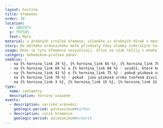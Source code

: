 ```yaml
---
layout: hornina
title: křemenec
order: 39
location:
  x: 1067871
  y: 797505
  text: Mýto
material: z drobných zrníček křemene; všimněte si drobných dírek v menším vzorku
story: Do mělkého ordovického moře přinášely řeky úlomky zvětralých hornin. Po daleké cestě, plné nárazů a obrušování se většina minerálů rozpadla a zůstala jen zrníčka křemene, která byla nejodolnější. V moři se hromadil téměř čistý křemenný písek. Do písečného dna se zahrabávali červi. Dodnes jsou v křemenci patrná jejich doupata - kámen vypadá, jako by byl provrtaný. Později byla souvrství prvohorních sedimentů zvrásněna a vystavena erozi. Protože křemence jsou o hodně odolnější než sedimenty v jejich okolí, často je najdeme na vrcholech kopců. Příkladem může být hora Plešivec v Brdech.
usage: Dnes se tyto křemence nevyužívají, dříve se však těžily v mnoha malých lomech. Jsou velice odolné, a proto z nich staří kameníci vyráběli dlažební kostky. Na mnoha místech Prahy ještě můžete najít dláždění z křemencových kostek, které jsou ještě pevnější než kostky žulové. V některých dlažebních kostkách můžete dokonce najít dírky po pradávných mořských červech.
category: bohemikum-pražská pánev
seeAlso: |
  - na {% hornina_link 29 %}, {% hornina_link 65 %}, {% hornina_link 76 %} a {% hornina_link 91 %} - uvidíš, jak jsem vypadají pískovce, které jsou o hodně mladší než já
  - na {% hornina_link 69 %} a {% hornina_link 84 %} - uvidíš, které kdysi vypadaly podobně jako já a pak je metamorfóza změnila k nepoznání
  - na {% hornina_link 41 %} a {% hornina_link 75 %} - pokud písková zrnka vznikla z úlomků starších hornin, nehovoříme o pískovci, ale o drobě
  - na {% hornina_link 79 %} - pokud  jsou písková zrnka tvořená živci, nehovoříme o pískovci, ale o arkóze
  - na {% hornina_link 3 %}, {% hornina_link 15 %}, {% hornina_link 31 %}, {% hornina_link 43 %} a {% hornina_link 93 %} - pokud hornina obsahuje více než 25 % ůlomků větších než 2 mm, není to pískovec, ale slepenec
type:
  name: sedimenty
  description: horniny usazené
events:
  - description: variské vrásnění
    geologic-period: paleozoikum#karbon
  - description: vznik křemence
    geologic-period: paleozoikum#ordovik
---
```


